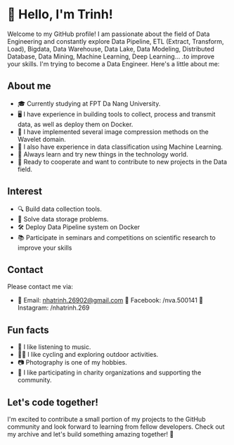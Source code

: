 # 👋 Hello, I'm Trinh!

Welcome to my GitHub profile! I am passionate about the field of Data Engineering and constantly explore Data Pipeline, ETL (Extract, Transform, Load), Bigdata, Data Warehouse, Data Lake, Data Modeling, Distributed Database, Data Mining, Machine Learning, Deep Learning... .to improve your skills. I'm trying to become a Data Engineer. Here's a little about me:

## About me
- 🎓 Currently studying at FPT Da Nang University.
- 🖥️ I have experience in building tools to collect, process and transmit data, as well as deploy them on Docker.
- 🌊 I have implemented several image compression methods on the Wavelet domain.
- 🤖 I also have experience in data classification using Machine Learning.
- 🌱 Always learn and try new things in the technology world.
- 🤝 Ready to cooperate and want to contribute to new projects in the Data field.

## Interest
- 🔍 Build data collection tools.
- 🧠 Solve data storage problems.
- 🛠️ Deploy Data Pipeline system on Docker
- 📚 Participate in seminars and competitions on scientific research to improve your skills

## Contact
Please contact me via:
- 📧 Email: nhatrinh.26902@gmail.com
👥 Facebook: /nva.500141
📸 Instagram: /nhatrinh.269
## Fun facts
- 🎵 I like listening to music.
- 🚴‍♀️ I like cycling and exploring outdoor activities.
- 📷 Photography is one of my hobbies.
- 🤝 I like participating in charity organizations and supporting the community.
## Let's code together!
I'm excited to contribute a small portion of my projects to the GitHub community and look forward to learning from fellow developers. Check out my archive and let's build something amazing together! 🚀
